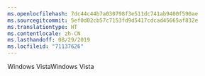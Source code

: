 ```yaml
---
ms.openlocfilehash: 7dc44c44b7a030798f3e511dc741ab9400f590ae
ms.sourcegitcommit: 5ef0d02cb57c7153fd9d5417cdcad45665af832e
ms.translationtype: HT
ms.contentlocale: zh-CN
ms.lasthandoff: 08/29/2019
ms.locfileid: "71137626"
---
```

<span data-ttu-id="7889c-101">Windows Vista</span><span class="sxs-lookup"><span data-stu-id="7889c-101">Windows Vista</span></span>